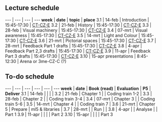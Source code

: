 
## Lecture schedule

--- | --- | --- | ---
**week** | **date**	| **topic** | **place**
3.1 | 14-feb | Introduction | 15:45-17:30 | [CT-CZ-E](https://educationrooms.tudelft.nl/zaleninfo.php?zid=140)
3.2 | 21-feb | History | 15:45-17:30 | [CT-CZ-E](https://educationrooms.tudelft.nl/zaleninfo.php?zid=140)
3.3 | 28-feb | Visual machinery | 15:45-17:30 | [CT-CZ-E](https://educationrooms.tudelft.nl/zaleninfo.php?zid=140)
3.4 | 07-mrt | Visual awareness | 15:45-17:30 | [CT-CZ-E](https://educationrooms.tudelft.nl/zaleninfo.php?zid=140)
3.5 | 14-mrt | Light and Colour | 15:45-17:30 | [CT-CZ-E](https://educationrooms.tudelft.nl/zaleninfo.php?zid=140)
3.6 | 21-mrt | Pictorial spaces | 15:45-17:30 | [CT-CZ-E](https://educationrooms.tudelft.nl/zaleninfo.php?zid=140)
3.7 | 28-mrt | Feedback  Part 1 drafts	 | 15:45-17:30 | [CT-CZ-E](https://educationrooms.tudelft.nl/zaleninfo.php?zid=140)
3.8 | 4-apr | Feedback Part 2,3 drafts	 | 15:45-17:30 | [CT-CZ-E](https://educationrooms.tudelft.nl/zaleninfo.php?zid=140)
3.9 | 11-apr | Feedback  Part 3 drafts	 | 15:45-17:30 | [CT-CZ-E](https://educationrooms.tudelft.nl/zaleninfo.php?zid=140)
3.10 | 15-apr	presentations | 8:45-12:30 | Arena or 3me-CZ-C (?)

## To-do schedule

--- | --- | --- | --- | --- | ---
**week** 	| **date**	| **Book (read)** 	| **Evaluation** 	| **P5** 			|	 **Deliver**
3.1 	| 14-feb 		|  					|  					| 					| 
3.2 	| 21-feb 		| Chapter 1 		| 					| Coding train 1-2 	| 
3.3 	| 28-feb 		| Chapter 2 		|					| Coding train 3-4	|
3.4 	| 07-mrt 		| Chapter 3 		| 					| Coding train 5-6	|
3.5 	| 14-mrt 		| Chapter 4 		| 					| Coding train 7	|
3.6 	| 21-mrt 		| Chapter 5 		| Prepare			| ml5 & libraries	|
3.7 	| 28-mrt 		|		 	 		| Run 				| 					|
3.8 	| 4-apr 		| 	 				| Analyse 			| 					| Part 1
3.9 	| 11-apr 		| 	 				| 					| 					| Part 2
3.10 	| 15-apr	 	| 					| 					|					| Part 3

